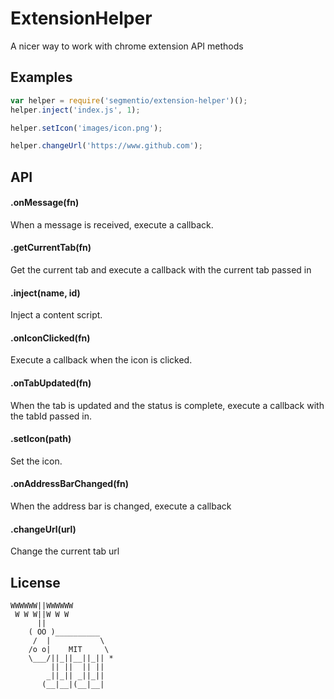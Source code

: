 
# ExtensionHelper

A nicer way to work with chrome extension API methods

## Examples

```js
var helper = require('segmentio/extension-helper')();
helper.inject('index.js', 1);
```

```js
helper.setIcon('images/icon.png');
```

```js
helper.changeUrl('https://www.github.com');
```
## API

#### .onMessage(fn)
When a message is received, execute a callback.

#### .getCurrentTab(fn)
Get the current tab and execute a callback with the current tab passed in

#### .inject(name, id)
Inject a content script.

#### .onIconClicked(fn)
Execute a callback when the icon is clicked.

#### .onTabUpdated(fn)
When the tab is updated and the status is complete, execute a callback with the tabId passed in.

#### .setIcon(path)
Set the icon.

#### .onAddressBarChanged(fn)
When the address bar is changed, execute a callback

#### .changeUrl(url)
Change the current tab url

## License

```
WWWWWW||WWWWWW
 W W W||W W W
      ||
    ( OO )__________
     /  |           \
    /o o|    MIT     \
    \___/||_||__||_|| *
         || ||  || ||
        _||_|| _||_||
       (__|__|(__|__|
```
